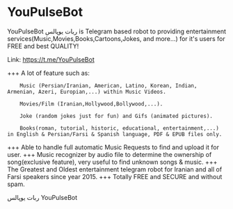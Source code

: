 # YouPulseBot
YouPulseBot ربات یوپالس is Telegram based robot to providing entertainment services(Music,Movies,Books,Cartoons,Jokes, and more...) for it's users for FREE and best QUALITY!

Link: https://t.me/YouPulseBot

+++ A lot of feature such as:

		Music (Persian/Iranian, American, Latino, Korean, Indian, Armenian, Azeri, Europian,...) within Music Videos.

		Movies/Film (Iranian,Hollywood,Bollywood,...).

		Joke (random jokes just for fun) and Gifs (animated pictures).

		Books(roman, tutorial, historic, educational, entertainment,...) in English & Persian/Farsi & Spanish language, PDF & EPUB files only.


+++ Able to handle full automatic Music Requests to find and upload it for user.
+++ Music recognizer by audio file to determine the ownership of song(exclusive feature), very useful to find unknown songs & music.
+++ The Greatest and Oldest entertainment telegram robot for Iranian and all of Farsi speakers since year 2015.
+++ Totally FREE and SECURE and without spam.

ربات یوپالس
YouPulseBot


